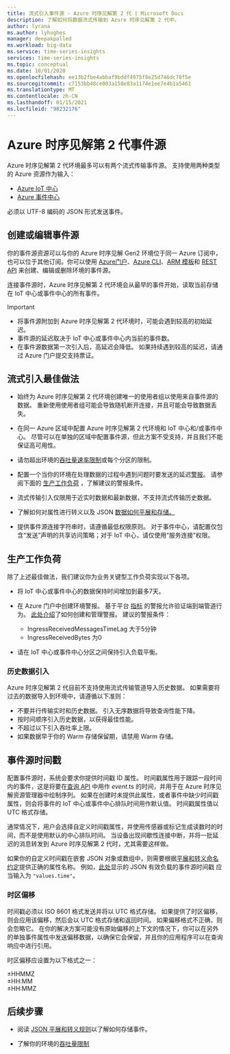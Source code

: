 ```yaml
---
title: 流式引入事件源 - Azure 时序见解第 2 代 | Microsoft Docs
description: 了解如何将数据流式传输到 Azure 时序见解第 2 代中。
author: lyrana
ms.author: lyhughes
manager: deepakpalled
ms.workload: big-data
ms.service: time-series-insights
services: time-series-insights
ms.topic: conceptual
ms.date: 10/01/2020
ms.openlocfilehash: ee13b2fbe4abbaf9bddf4975f8e25d746dc78f5e
ms.sourcegitcommit: c7153bb48ce003a158e83a1174e1ee7e4b1a5461
ms.translationtype: MT
ms.contentlocale: zh-CN
ms.lasthandoff: 01/15/2021
ms.locfileid: "98232176"
---
```

# <a name="azure-time-series-insights-gen2-event-sources"></a>Azure 时序见解第 2 代事件源

 Azure 时序见解第 2 代环境最多可以有两个流式传输事件源。 支持使用两种类型的 Azure 资源作为输入：

- [Azure IoT 中心](../iot-hub/about-iot-hub.md)
- [Azure 事件中心](../event-hubs/event-hubs-about.md)

必须以 UTF-8 编码的 JSON 形式发送事件。

## <a name="create-or-edit-event-sources"></a>创建或编辑事件源

你的事件源资源可以与你的 Azure 时序见解 Gen2 环境位于同一 Azure 订阅中，也可以位于其他订阅。你可以使用 [Azure门户](./tutorials-set-up-tsi-environment.md#create-an-azure-time-series-insights-gen2-environment)、[Azure CLI](https://github.com/Azure/azure-cli-extensions/tree/master/src/timeseriesinsights)、[ARM 模板](time-series-insights-manage-resources-using-azure-resource-manager-template.md)和 [REST API](/rest/api/time-series-insights/management(gen1/gen2)/eventsources) 来创建、编辑或删除环境的事件源。

连接事件源时，Azure 时序见解第 2 代环境会从最早的事件开始，读取当前存储在 IoT 中心或事件中心的所有事件。

> [!IMPORTANT]
>
> - 将事件源附加到 Azure 时序见解第 2 代环境时，可能会遇到较高的初始延迟。
> - 事件源的延迟取决于 IoT 中心或事件中心内当前的事件数。
> - 在事件源数据第一次引入后，高延迟会降低。 如果持续遇到较高的延迟，请通过 Azure 门户提交支持票证。

## <a name="streaming-ingestion-best-practices"></a>流式引入最佳做法

- 始终为 Azure 时序见解第 2 代环境创建唯一的使用者组以使用来自事件源的数据。 重新使用使用者组可能会导致随机断开连接，并且可能会导致数据丢失。

- 在同一 Azure 区域中配置 Azure 时序见解第 2 代环境和 IoT 中心和/或事件中心。 尽管可以在单独的区域中配置事件源，但此方案不受支持，并且我们不能保证高可用性。

- 请勿超出环境的[吞吐量速率限制](./concepts-streaming-ingress-throughput-limits.md)或每个分区的限制。

- 配置一个当你的环境在处理数据的过程中遇到问题时要发送的延迟[警报](./time-series-insights-environment-mitigate-latency.md#monitor-latency-and-throttling-with-alerts)。 请参阅下面的 [生产工作负荷](./concepts-streaming-ingestion-event-sources.md#production-workloads) ，了解建议的警报条件。 

- 流式传输引入仅限用于近实时数据和最新数据，不支持流式传输历史数据。

- 了解如何对属性进行转义以及 JSON [数据如何平展和存储。](./concepts-json-flattening-escaping-rules.md)

- 提供事件源连接字符串时，请遵循最低权限原则。 对于事件中心，请配置仅包含“发送”声明的共享访问策略；对于 IoT 中心，请仅使用“服务连接”权限。

## <a name="production-workloads"></a>生产工作负荷

除了上述最佳做法，我们建议你为业务关键型工作负荷实现以下各项。 

- 将 IoT 中心或事件中心的数据保持时间增加到最多7天。

- 在 Azure 门户中创建环境警报。 基于平台 [指标](https://docs.microsoft.com/azure/time-series-insights/how-to-monitor-tsi-reference#metrics) 的警报允许验证端到端管道行为。 [此处介绍](https://docs.microsoft.com/azure/time-series-insights/time-series-insights-environment-mitigate-latency#monitor-latency-and-throttling-with-alerts)了如何创建和管理警报。 建议的警报条件：

     - IngressReceivedMessagesTimeLag 大于5分钟
     - IngressReceivedBytes 为0
- 请在 IoT 中心或事件中心分区之间保持引入负载平衡。

### <a name="historical-data-ingestion"></a>历史数据引入

Azure 时序见解第 2 代目前不支持使用流式传输管道导入历史数据。 如果需要将过去的数据导入到环境中，请遵循以下准则：

- 不要并行传输实时和历史数据。 引入无序数据将导致查询性能下降。
- 按时间顺序引入历史数据，以获得最佳性能。
- 不超过以下引入吞吐率上限。
- 如果数据早于你的 Warm 存储保留期，请禁用 Warm 存储。

## <a name="event-source-timestamp"></a>事件源时间戳

配置事件源时，系统会要求你提供时间戳 ID 属性。 时间戳属性用于跟踪一段时间内的事件，这是将要在[查询 API](/rest/api/time-series-insights/dataaccessgen2/query/execute) 中用作 $event.$ts 的时间，并用于在 Azure 时序见解资源管理器中绘制序列。 如果在创建时未提供此属性，或者事件中缺少时间戳属性，则会将事件的 IoT 中心或事件中心排队时间用作默认值。 时间戳属性值以 UTC 格式存储。

通常情况下，用户会选择自定义时间戳属性，并使用传感器或标记生成读数时的时间，而不是使用默认的中心排队时间。 当设备出现间歇性连接中断，并将一批延迟的消息转发到 Azure 时序见解第 2 代时，尤其需要这样做。

如果你的自定义时间戳在嵌套 JSON 对象或数组中，则需要根据[平展和转义命名约定](concepts-json-flattening-escaping-rules.md)提供正确的属性名称。 例如，[此处](concepts-json-flattening-escaping-rules.md#example-a)显示的 JSON 有效负载的事件源时间戳 应当输入为 `"values.time"`。

### <a name="time-zone-offsets"></a>时区偏移

时间戳必须以 ISO 8601 格式发送并将以 UTC 格式存储。 如果提供了时区偏移，则会应用该偏移，然后会以 UTC 格式存储和返回时间。 如果偏移格式不正确，则会忽略它。 在你的解决方案可能没有原始偏移的上下文的情况下，你可以在另外的单独事件属性中发送偏移数据，以确保它会保留，并且你的应用程序可以在查询响应中进行引用。

时区偏移应设置为以下格式之一：

±HHMMZ</br>
±HH:MM</br>
±HH:MMZ</br>

## <a name="next-steps"></a>后续步骤

- 阅读 [JSON 平展和转义规则](./concepts-json-flattening-escaping-rules.md)以了解如何存储事件。

- 了解你的环境的[吞吐量限制](./concepts-streaming-ingress-throughput-limits.md)